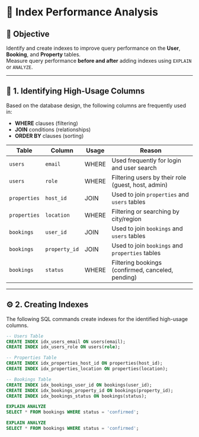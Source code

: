 # 🧠 Index Performance Analysis

## 🎯 Objective
Identify and create indexes to improve query performance on the **User**, **Booking**, and **Property** tables.  
Measure query performance **before and after** adding indexes using `EXPLAIN` or `ANALYZE`.

---

## 🧩 1. Identifying High-Usage Columns

Based on the database design, the following columns are frequently used in:
- **WHERE** clauses (filtering)
- **JOIN** conditions (relationships)
- **ORDER BY** clauses (sorting)

| Table | Column | Usage | Reason |
|--------|---------|--------|--------|
| `users` | `email` | WHERE | Used frequently for login and user search |
| `users` | `role` | WHERE | Filtering users by their role (guest, host, admin) |
| `properties` | `host_id` | JOIN | Used to join `properties` and `users` tables |
| `properties` | `location` | WHERE | Filtering or searching by city/region |
| `bookings` | `user_id` | JOIN | Used to join `bookings` and `users` tables |
| `bookings` | `property_id` | JOIN | Used to join `bookings` and `properties` tables |
| `bookings` | `status` | WHERE | Filtering bookings (confirmed, canceled, pending) |

---

## ⚙️ 2. Creating Indexes

The following SQL commands create indexes for the identified high-usage columns.

```sql
-- Users Table
CREATE INDEX idx_users_email ON users(email);
CREATE INDEX idx_users_role ON users(role);

-- Properties Table
CREATE INDEX idx_properties_host_id ON properties(host_id);
CREATE INDEX idx_properties_location ON properties(location);

-- Bookings Table
CREATE INDEX idx_bookings_user_id ON bookings(user_id);
CREATE INDEX idx_bookings_property_id ON bookings(property_id);
CREATE INDEX idx_bookings_status ON bookings(status);

EXPLAIN ANALYZE
SELECT * FROM bookings WHERE status = 'confirmed';

EXPLAIN ANALYZE
SELECT * FROM bookings WHERE status = 'confirmed';
